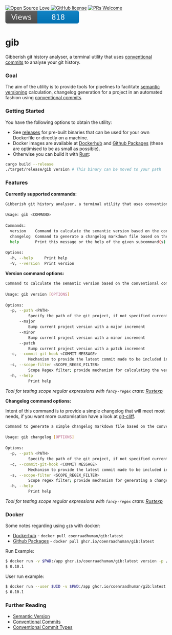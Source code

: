 ![Open Source Love](https://badges.frapsoft.com/os/v2/open-source.svg?v=103) [![GitHub license](https://img.shields.io/badge/licence-GPL--3.0-blue)](LICENSE) [![PRs Welcome](https://img.shields.io/badge/PRs-welcome-green.svg)](.github/CONTRIBUTING.md)[![Image of github-profile-views-counter](https://github.com/coenraadhuman/github-profile-views-counter/blob/master/svg/613868422/badge.svg)](https://github.com/coenraadhuman/github-profile-views-counter/blob/master/readme/613868422/year.md)

# gib

Gibberish git history analyser, a terminal utility that uses [conventional commits](https://www.conventionalcommits.org/en/v1.0.0/) to analyse your git history.

### Goal

The aim of the utility is to provide tools for pipelines to facilitate [semantic versioning](https://semver.org/) calculation, changelog generation for a project in an automated fashion using [conventional commits](https://www.conventionalcommits.org/en/v1.0.0/).

### Getting Started

You have the following options to obtain the utility:

- See [releases](https://github.com/coenraadhuman/gib/releases) for pre-built binaries that can be used for your own Dockerfile or directly on a machine.
- Docker images are available at [Dockerhub](https://hub.docker.com/r/coenraadhuman/gib) and [Github Packages](https://github.com/coenraadhuman/gib/pkgs/container/gib) (these are optimised to be as small as possible).
- Otherwise you can build it with [Rust](https://www.rust-lang.org/learn/get-started):

```bash
cargo build --release
./target/release/gib version # This binary can be moved to your path
```

### Features

__Currently supported commands:__

```bash
Gibberish git history analyser, a terminal utility that uses conventional commits to analyse your git history

Usage: gib <COMMAND>

Commands:
  version    Command to calculate the semantic version based on the conventional commits of the current branch
  changelog  Command to generate a changelog markdown file based on the conventional commmits and tags of the current branch
  help       Print this message or the help of the given subcommand(s)

Options:
  -h, --help     Print help
  -V, --version  Print version
```

__Version command options:__

```bash
Command to calculate the semantic version based on the conventional commits of the current branch

Usage: gib version [OPTIONS]

Options:
  -p, --path <PATH>
          Specify the path of the git project, if not specified current directory will be used
      --major
          Bump current project version with a major increment
      --minor
          Bump current project version with a minor increment
      --patch
          Bump current project version with a patch increment
  -c, --commit-git-hook <COMMIT MESSAGE>
          Mechanism to provide the latest commit made to be included in project version calculation
  -s, --scope-filter <SCOPE_REGEX_FILTER>
          Scope Regex filter; provide mechanism for calculating the version of a project withing a monorepo based of a regular expression
  -h, --help
          Print help
```

_Tool for testing scope regular expressions with `fancy-regex` crate: [Rustexp](https://rustexp.lpil.uk/)_

__Changelog command options:__

Intent of this command is to provide a simple changelog that will meet most needs, if you want more customisation have a look at [git-cliff](https://git-cliff.org/).

```bash
Command to generate a simple changelog markdown file based on the conventional commmits and tags of the current branch

Usage: gib changelog [OPTIONS]

Options:
  -p, --path <PATH>
          Specify the path of the git project, if not specified current directory will be used
  -c, --commit-git-hook <COMMIT MESSAGE>
          Mechanism to provide the latest commit made to be included in changelog generation
  -s, --scope-filter <SCOPE_REGEX_FILTER>
          Scope regex filter; provide mechanism for generating a changelog for a specific project within a monorepo based of a regular expression
  -h, --help
          Print help
```

_Tool for testing scope regular expressions with `fancy-regex` crate: [Rustexp](https://rustexp.lpil.uk/)_

### Docker

Some notes regarding using `gib` with docker:

- [Dockerhub](https://hub.docker.com/repository/docker/coenraadhuman/gib/general) - `docker pull coenraadhuman/gib:latest`
- [Github Packages](https://github.com/coenraadhuman/gib/pkgs/container/gib) - `docker pull ghcr.io/coenraadhuman/gib:latest`

Run Example:
```bash
$ docker run -v $PWD:/app ghcr.io/coenraadhuman/gib:latest version -p /app
$ 0.10.1
```

User run example:
```bash
$ docker run --user $UID -v $PWD:/app ghcr.io/coenraadhuman/gib:latest version -p /app
$ 0.10.1
```

### Further Reading

- [Semantic Version](https://semver.org/)
- [Conventional Commits](https://www.conventionalcommits.org/en/)
- [Conventional Commit Types](https://github.com/semantic-gitlog/semantic-gitlog/blob/master/docs/en-us/fundamentals/commit-types.md)
